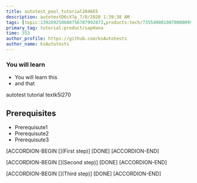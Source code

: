 ```yaml
---
title: autotest_pool_tutorial3846E5
description: autotestD6cX7p_7/8/2020 1:39:38 AM
tags: [topic:139269250608756787992873,products:tech/73554900100700000996,tutorial:experience/advanced]
primary_tag: tutorial:product/sapHana
time: 353
author_profile: https://github.com/ksAutotests
author_name: ksAutotests
---
```

### You will learn
- You will learn this
- and that

autotest tutorial textk5I270

## Prerequisites
- Prerequisute1
- Prerequisute2
- Prerequisute3

[ACCORDION-BEGIN [](First step)]
[DONE]
[ACCORDION-END]

[ACCORDION-BEGIN [](Second step)]
[DONE]
[ACCORDION-END]

[ACCORDION-BEGIN [](Third step)]
[DONE]
[ACCORDION-END]

